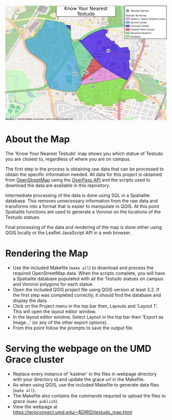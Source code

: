 ![Sample Testudo Map](testudo_map.png)

# About the Map
The 'Know Your Nearest Testudo' map shows you which statue of Testudo you are
closest to, regardless of where you are on campus.

The first step in the process is obtaining raw data that can be processed to
obtain the specific information needed. All data for this project is obtained
from [OpenStreetMap](https://www.openstreetmap.org/) using the [OverPass API](http://overpass-api.de/)
and the scripts used to download the data are available in this repository.

Intermediate processing of the data is done using SQL in a Spatialite database.
This removes unnecessary information from the raw data and transforms into a
format that is easier to manipulate in QGIS. At this point Spatialite functions 
are used to generate a Voronoi on the locations of the Testudo statues.

Final processing of the data and rendering of the map is done either using QGIS
locally or the Leaflet JavaScript API in a web browser.

# Rendering the Map
 * Use the included Makefile (`make all`) to download and process the required
   OpenStreetMap data. When the scripts complete, you will have a  Spatialite
   database populated with all the Testudo statues on campus and Voronoi
   polygons for each statue.
 * Open the included QGIS project file using QGIS version at least 3.2. If the 
   first step was completed correctly, it should find the database and display
   the data.
 * Click on the Project menu in the top bar then, Layouts and 'Layout 1'. This
   will open the layout editor window.
 * In the layout editor window, Select Layout in the top bar then
   'Export as Image...' (or any of the other export options).
 * From this point follow the prompts to save the output file.


# Serving the webpage on the UMD Grace cluster
 * Replace every instance of 'kastner' in the files in webpage directory with
   your directory id and update the grace url in the Makefile.
 * As when using QGIS, use the included Makefile to generate data files
   (`make all`).
 * The Makefile also contains the commands requried to upload the files to
   grace (`make publish`).
 * View the webpage at https://terpconnect.umd.edu/~$DIRID/testudo_map.html
